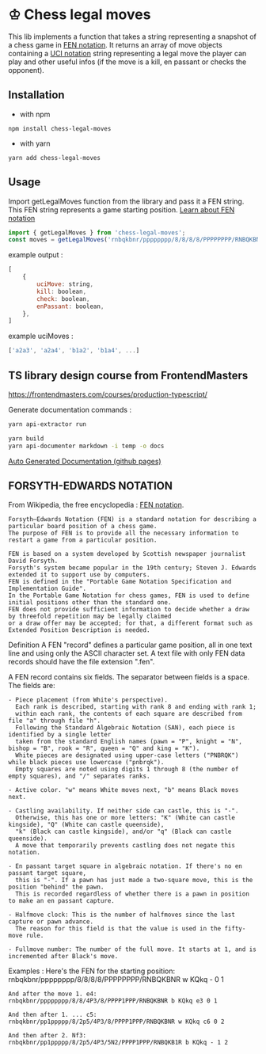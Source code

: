 # ♔ Chess legal moves

This lib implements a function that takes a string representing a snapshot of a chess game in [FEN notation](https://en.wikipedia.org/wiki/Forsyth%E2%80%93Edwards_Notation).
It returns an array of move objects containing a [UCI notation](https://en.wikipedia.org/wiki/Universal_Chess_Interface) string representing a legal move the player can play and other useful infos (if the move is a kill, en passant or checks the opponent).

## Installation
- with npm
```shell
npm install chess-legal-moves
```
- with yarn
```shell
yarn add chess-legal-moves
```

## Usage
Import getLegalMoves function from the library and pass it a FEN string.
This FEN string represents a game starting position. [Learn about FEN notation](https://en.wikipedia.org/wiki/Forsyth%E2%80%93Edwards_Notation)
```js
import { getLegalMoves } from 'chess-legal-moves';
const moves = getLegalMoves('rnbqkbnr/pppppppp/8/8/8/8/PPPPPPPP/RNBQKBNR w KQkq - 0 1')
```

example output :
```js
[
    {
        uciMove: string,
        kill: boolean,
        check: boolean,
        enPassant: boolean,
    },
]
```

example uciMoves :
```js
['a2a3', 'a2a4', 'b1a2', 'b1a4', ...]
```

## TS library design course from FrontendMasters
https://frontendmasters.com/courses/production-typescript/

Generate documentation commands :
```bash
yarn api-extractor run
```

```bash
yarn build
yarn api-documenter markdown -i temp -o docs
```

[Auto Generated Documentation (github pages)](https://colinfaivre.github.io/data-structures-and-algorithms/)

## FORSYTH-EDWARDS NOTATION
From Wikipedia, the free encyclopedia :
[FEN notation](https://en.wikipedia.org/wiki/Forsyth%E2%80%93Edwards_Notation).

    Forsyth–Edwards Notation (FEN) is a standard notation for describing a particular board position of a chess game.
    The purpose of FEN is to provide all the necessary information to restart a game from a particular position.

    FEN is based on a system developed by Scottish newspaper journalist David Forsyth.
    Forsyth's system became popular in the 19th century; Steven J. Edwards extended it to support use by computers.
    FEN is defined in the "Portable Game Notation Specification and Implementation Guide".
    In the Portable Game Notation for chess games, FEN is used to define initial positions other than the standard one.
    FEN does not provide sufficient information to decide whether a draw by threefold repetition may be legally claimed
    or a draw offer may be accepted; for that, a different format such as Extended Position Description is needed.


Definition
    A FEN "record" defines a particular game position, all in one text line and using only the ASCII character set.
    A text file with only FEN data records should have the file extension ".fen".


A FEN record contains six fields. The separator between fields is a space. The fields are:

    - Piece placement (from White's perspective).
      Each rank is described, starting with rank 8 and ending with rank 1;
      within each rank, the contents of each square are described from file "a" through file "h".
      Following the Standard Algebraic Notation (SAN), each piece is identified by a single letter
      taken from the standard English names (pawn = "P", knight = "N", bishop = "B", rook = "R", queen = "Q" and king = "K").
      White pieces are designated using upper-case letters ("PNBRQK") while black pieces use lowercase ("pnbrqk").
      Empty squares are noted using digits 1 through 8 (the number of empty squares), and "/" separates ranks.

    - Active color. "w" means White moves next, "b" means Black moves next.

    - Castling availability. If neither side can castle, this is "-".
      Otherwise, this has one or more letters: "K" (White can castle kingside), "Q" (White can castle queenside),
      "k" (Black can castle kingside), and/or "q" (Black can castle queenside).
      A move that temporarily prevents castling does not negate this notation.

    - En passant target square in algebraic notation. If there's no en passant target square,
      this is "-". If a pawn has just made a two-square move, this is the position "behind" the pawn.
      This is recorded regardless of whether there is a pawn in position to make an en passant capture.

    - Halfmove clock: This is the number of halfmoves since the last capture or pawn advance.
      The reason for this field is that the value is used in the fifty-move rule.

    - Fullmove number: The number of the full move. It starts at 1, and is incremented after Black's move.


Examples :
    Here's the FEN for the starting position:
    rnbqkbnr/pppppppp/8/8/8/8/PPPPPPPP/RNBQKBNR w KQkq - 0 1

    And after the move 1. e4:
    rnbqkbnr/pppppppp/8/8/4P3/8/PPPP1PPP/RNBQKBNR b KQkq e3 0 1

    And then after 1. ... c5:
    rnbqkbnr/pp1ppppp/8/2p5/4P3/8/PPPP1PPP/RNBQKBNR w KQkq c6 0 2

    And then after 2. Nf3:
    rnbqkbnr/pp1ppppp/8/2p5/4P3/5N2/PPPP1PPP/RNBQKB1R b KQkq - 1 2


